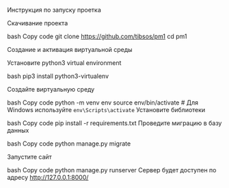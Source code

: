 Инструкция по запуску проетка

Скачивание проекта

bash
Copy code
git clone https://github.com/tibsos/pm1
cd pm1

Создание и активация виртуальной среды

Установите python3 virtual environment

bash
pip3 install python3-virtualenv

Создайте виртуальную среду

bash
Copy code
python -m venv env
source env/bin/activate   # Для Windows используйте `env\Scripts\activate`
Установите библиотеки

bash
Copy code
pip install -r requirements.txt
Проведите миграцию в базу данных

bash
Copy code
python manage.py migrate

Запустите сайт

bash
Copy code
python manage.py runserver
Сервер будет доступен по адресу http://127.0.0.1:8000/
